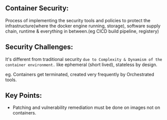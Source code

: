 ## Container Security:
Process of implementing the security tools and policies to protect the infrastructure(where the docker engine running, storage), software supply chain, runtime & everything in between.(eg CICD build pipeline, registery)


## Security Challenges:
It's different from traditional security `due to Complexity & Dynamism of the container environment.` like ephemeral (short lived), stateless by design.

eg. Containers get terminated, created very frequently by Orchestrated tools.

## Key Points:
- Patching and vulnerability remediation must be done on images not on containers.






